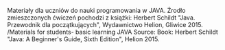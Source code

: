 Materiały dla uczniów do nauki programowania w JAVA. Źrodło zmieszczonych ćwiczeń pochodzi z książki: Herbert Schildt "Java. Przewodnik dla początkujących", Wydawnictwo Helion, Gliwice 2015. /Materials for students- basic learning JAVA Source: Book: Herbert Schildt "Java: A Beginner's Guide, Sixth Edition", Helion 2015.
